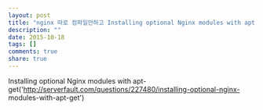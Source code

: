 ```yaml
---
layout: post
title: "nginx 따로 컴파일안하고 Installing optional Nginx modules with apt-get"
description: ""
date: 2015-10-18
tags: []
comments: true
share: true
---
```


Installing optional Nginx modules with apt-
get('http://serverfault.com/questions/227480/installing-optional-nginx-
modules-with-apt-get')

